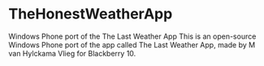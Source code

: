 TheHonestWeatherApp
===================

Windows Phone port of the The Last Weather App
This is an open-source Windows Phone port of the app called The Last Weather App, made by M van Hylckama Vlieg for Blackberry 10.

